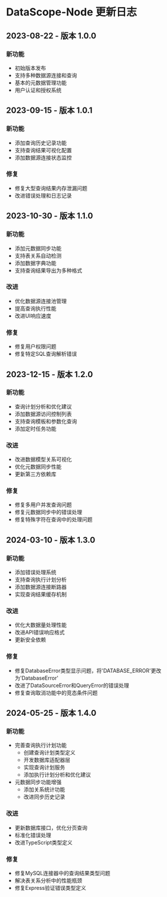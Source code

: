 # DataScope-Node 更新日志

## 2023-08-22 - 版本 1.0.0

### 新功能
- 初始版本发布
- 支持多种数据源连接和查询
- 基本的元数据管理功能
- 用户认证和授权系统

## 2023-09-15 - 版本 1.0.1

### 新功能
- 添加查询历史记录功能
- 支持查询结果可视化配置
- 添加数据源连接状态监控

### 修复
- 修复大型查询结果内存泄漏问题
- 改进错误处理和日志记录

## 2023-10-30 - 版本 1.1.0

### 新功能
- 添加元数据同步功能
- 支持表关系自动检测
- 添加数据字典功能
- 支持查询结果导出为多种格式

### 改进
- 优化数据源连接池管理
- 提高查询执行性能
- 改进UI响应速度

### 修复
- 修复用户权限问题
- 修复特定SQL查询解析错误

## 2023-12-15 - 版本 1.2.0

### 新功能
- 查询计划分析和优化建议
- 添加数据源访问控制列表
- 支持查询模板和参数化查询
- 添加定时任务功能

### 改进
- 改进数据模型关系可视化
- 优化元数据同步性能
- 更新第三方依赖库

### 修复
- 修复多用户并发查询问题
- 修复元数据同步中的错误处理
- 修复特殊字符在查询中的处理问题

## 2024-03-10 - 版本 1.3.0

### 新功能
- 添加错误处理系统
- 支持查询执行计划分析
- 添加数据源连接断路器
- 实现查询结果缓存机制

### 改进
- 优化大数据量处理性能
- 改进API错误响应格式
- 更新安全依赖

### 修复
- 修复DatabaseError类型显示问题，将'DATABASE_ERROR'更改为'DatabaseError'
- 改进了DataSourceError和QueryError的错误处理
- 修复查询取消功能中的竞态条件问题

## 2024-05-25 - 版本 1.4.0

### 新功能
- 完善查询执行计划功能
  - 创建查询计划类型定义
  - 开发数据库适配器层
  - 实现查询计划服务
  - 添加执行计划分析和优化建议
- 元数据同步功能增强
  - 添加关系统计功能
  - 改进同步历史记录

### 改进
- 更新数据库接口，优化分页查询
- 标准化错误处理
- 改进TypeScript类型定义

### 修复
- 修复MySQL连接器中的查询结果类型问题
- 解决表关系分析中的性能瓶颈
- 修复Express验证错误类型定义